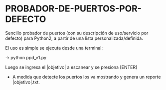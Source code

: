 # PROBADOR-DE-PUERTOS-POR-DEFECTO
Sencillo probador de puertos (con su descripción de uso/servicio por defecto) para Python2, a partir de una lista personalizada/definida.

El uso es simple se ejecuta desde una terminal:

  -> python ppd_v1.py

Luego se ingresa el |objetivo| a escanear y se presiona [ENTER]

* A medida que detecte los puertos los va mostrando y genera un reporte |objetivo|.txt.
